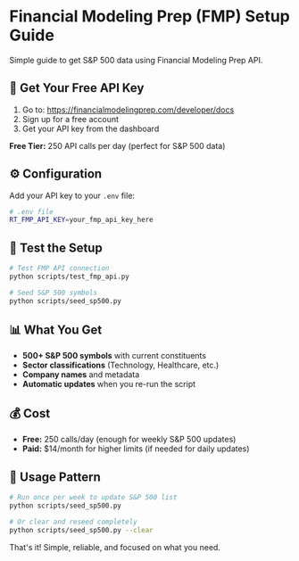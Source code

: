 # Financial Modeling Prep (FMP) Setup Guide

Simple guide to get S&P 500 data using Financial Modeling Prep API.

## 🔑 **Get Your Free API Key**

1. Go to: https://financialmodelingprep.com/developer/docs
2. Sign up for a free account
3. Get your API key from the dashboard

**Free Tier:** 250 API calls per day (perfect for S&P 500 data)

## ⚙️ **Configuration**

Add your API key to your `.env` file:

```bash
# .env file
RT_FMP_API_KEY=your_fmp_api_key_here
```

## 🧪 **Test the Setup**

```bash
# Test FMP API connection
python scripts/test_fmp_api.py

# Seed S&P 500 symbols
python scripts/seed_sp500.py
```

## 📊 **What You Get**

- **500+ S&P 500 symbols** with current constituents
- **Sector classifications** (Technology, Healthcare, etc.)
- **Company names** and metadata
- **Automatic updates** when you re-run the script

## 💰 **Cost**

- **Free:** 250 calls/day (enough for weekly S&P 500 updates)
- **Paid:** $14/month for higher limits (if needed for daily updates)

## 🔄 **Usage Pattern**

```bash
# Run once per week to update S&P 500 list
python scripts/seed_sp500.py

# Or clear and reseed completely
python scripts/seed_sp500.py --clear
```

That's it! Simple, reliable, and focused on what you need.